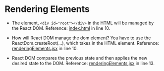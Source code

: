 <h1>Rendering Elements</h1>

- The element, `<div id="root"></div>` in the HTML will be managed by the React DOM. Reference: [index.html](index.html) in line 10.

- How will React DOM manage the dom element? You have to use the ReactDom.createRoot(...), which takes in the HTML element. Reference: [renderingElements.jsx](renderingElements.jsx) in line 10.

- React DOM compares the previous state and then applies the new desired state to the DOM. Reference: [renderingElements.jsx](renderingElements.jsx) in line 13.
